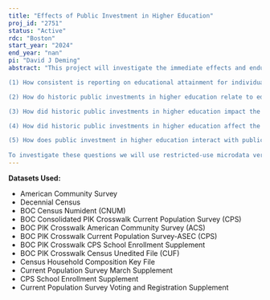 ```yaml
---
title: "Effects of Public Investment in Higher Education"
proj_id: "2751"
status: "Active"
rdc: "Boston"
start_year: "2024"
end_year: "nan"
pi: "David J Deming"
abstract: "This project will investigate the immediate effects and enduring legacy of investments in public higher education in the United States for people and places, with a particular focus on investments made in the 1960's. Specifically, research questions include:

(1)	How consistent is reporting on educational attainment for individuals over time and across Census sources? 

(2)	How do historic public investments in higher education relate to educational, economic, social, and civic inequalities across and within states today?

(3)	How did historic public investments in higher education impact the long-term educational, economic, social, and civic outcomes of individuals--and their children and grandchildren (if available)? 

(4)	How did historic public investments in higher education affect the economic, demographic, and social characteristics of places? 

(5)	How does public investment in higher education interact with public investment in K-12 and/or early childhood education? 
	
To investigate these questions we will use restricted-use microdata versions of the Decennial Censuses, American Community Survey, and Current Population Survey for years spanning from 1940 to present day."
---
```


**Datasets Used:**

  - American Community Survey 
  - Decennial Census 
  - BOC Census Numident (CNUM) 
  - BOC Consolidated PIK Crosswalk Current Population Survey (CPS) 
  - BOC PIK Crosswalk American Community Survey (ACS) 
  - BOC PIK Crosswalk Current Population Survey-ASEC (CPS) 
  - BOC PIK Crosswalk CPS School Enrollment Supplement 
  - BOC PIK Crosswalk Census Unedited File (CUF) 
  - Census Household Composition Key File 
  - Current Population Survey March Supplement 
  - CPS School Enrollment Supplement 
  - Current Population Survey Voting and Registration Supplement 


